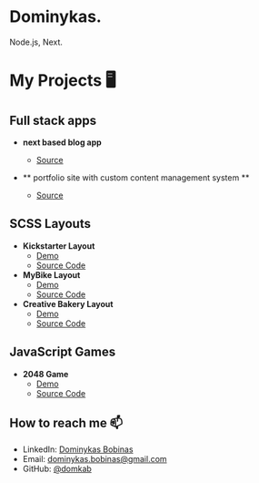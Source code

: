 # Dominykas.

Node.js, Next.

# My Projects 🖥️

  ## Full stack apps

  - **next based blog app**
    - [Source](https://github.com/domkab/next-blog)
   
  - ** portfolio site with custom content management system **
    - [Source](https://github.com/domkab/gargofx)

  ## SCSS Layouts
  - **Kickstarter Layout**
    - [Demo](https://domkab.github.io/Kickstarter)
    - [Source Code](https://github.com/domkab/Kickstarter/tree/develop/src)
  - **MyBike Layout**
    - [Demo](https://domkab.github.io/layout_miami/)
    - [Source Code](https://github.com/domkab/layout_miami/tree/develop/src)
  - **Creative Bakery Layout**
    - [Demo](https://domkab.github.io/layout_creativeBakery/)
    - [Source Code](https://github.com/your-username/creative-bakery-repo)
  
  ## JavaScript Games
  - **2048 Game**
    - [Demo](https://domkab.github.io/js_2048_game/)
    - [Source Code](https://github.com/domkab/js_2048_game/tree/develop)
  
## How to reach me 📫
- LinkedIn: [Dominykas Bobinas](https://www.linkedin.com/in/dominykas-bobinas-b7159a225/)
- Email: [dominykas.bobinas@gmail.com](mailto:dominykas.bobinas@gmail.com)
- GitHub: [@domkab](https://github.com/domkab)
<!-- Your footer here -->

